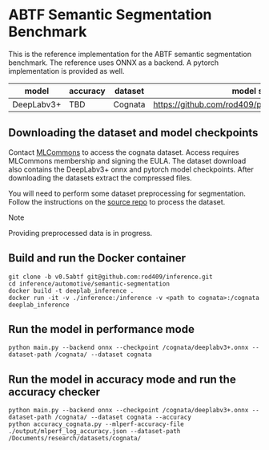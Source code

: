 # ABTF Semantic Segmentation Benchmark

This is the reference implementation for the ABTF semantic segmentation benchmark. The reference uses ONNX as a backend. A pytorch implementation is provided as well.

| model | accuracy | dataset | model source | precision |
| ---- | ---- | ---- | ---- | ---- |
| DeepLabv3+ | TBD | Cognata | https://github.com/rod409/pp/tree/main/deeplabv3plus | fp32 |

## Downloading the dataset and model checkpoints
Contact [MLCommons](https://mlcommons.org/datasets/cognata) to access the cognata dataset. Access requires MLCommons membership and signing the EULA. The dataset download also contains the DeepLabv3+ onnx and pytorch model checkpoints.
After downloading the datasets extract the compressed files.

You will need to perform some dataset preprocessing for segmentation. Follow the instructions on the [source repo](https://github.com/rod409/pp/tree/main/deeplabv3plus) to process the dataset.

> [!Note]
> Providing preprocessed data is in progress.

## Build and run the Docker container
```
git clone -b v0.5abtf git@github.com:rod409/inference.git
cd inference/automotive/semantic-segmentation
docker build -t deeplab_inference .
docker run -it -v ./inference:/inference -v <path to cognata>:/cognata deeplab_inference
```
## Run the model in performance mode
```
python main.py --backend onnx --checkpoint /cognata/deeplabv3+.onnx --dataset-path /cognata/ --dataset cognata
```
## Run the model in accuracy mode and run the accuracy checker
```
python main.py --backend onnx --checkpoint /cognata/deeplabv3+.onnx --dataset-path /cognata/ --dataset cognata --accuracy
python accuracy_cognata.py --mlperf-accuracy-file ./output/mlperf_log_accuracy.json --dataset-path /Documents/research/datasets/cognata/
